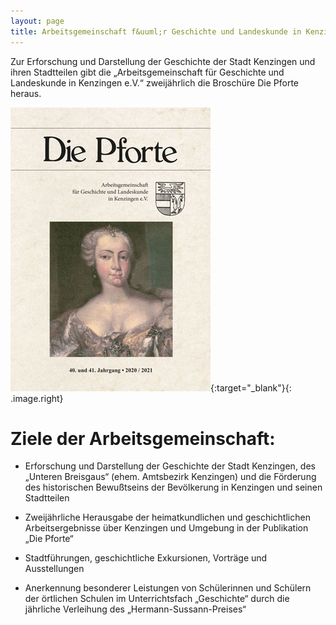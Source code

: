 ```yaml
---
layout: page
title: Arbeitsgemeinschaft f&uuml;r Geschichte und Landeskunde in Kenzingen e.V.
---
```



Zur Erforschung und Darstellung der Geschichte der Stadt Kenzingen und
ihren Stadtteilen gibt die „Arbeitsgemeinschaft für Geschichte und
Landeskunde in Kenzingen e.V.“ zweijährlich die Broschüre Die Pforte
heraus.

[!["Die Pforte"](assets/images/pforte-2020-2021.jpg)](http://dl.ub.uni-freiburg.de/diglit/pforte){:target="_blank"}{: .image.right}

# Ziele der Arbeitsgemeinschaft:

-   Erforschung und Darstellung der Geschichte der Stadt Kenzingen, des
    „Unteren Breisgaus“ (ehem. Amtsbezirk Kenzingen) und die Förderung
    des historischen Bewußtseins der Bevölkerung in Kenzingen und seinen
    Stadtteilen

-   Zweijährliche Herausgabe der heimatkundlichen und geschichtlichen
    Arbeitsergebnisse über Kenzingen und Umgebung in der Publikation
    „Die Pforte“

-   Stadtführungen, geschichtliche Exkursionen, Vorträge und
    Ausstellungen

-   Anerkennung besonderer Leistungen von Schülerinnen und Schülern der
    örtlichen Schulen im Unterrichtsfach „Geschichte“ durch die
    jährliche Verleihung des „Hermann-Sussann-Preises“
